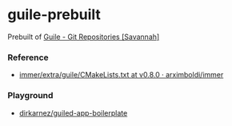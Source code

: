 guile-prebuilt
==============
Prebuilt of [Guile - Git Repositories [Savannah]](https://savannah.gnu.org/git/?group=guile)

### Reference
- [immer/extra/guile/CMakeLists.txt at v0.8.0 · arximboldi/immer](https://github.com/arximboldi/immer/blob/v0.8.0/extra/guile/CMakeLists.txt)

### Playground
- [dirkarnez/guiled-app-boilerplate](https://github.com/dirkarnez/guiled-app-boilerplate)
